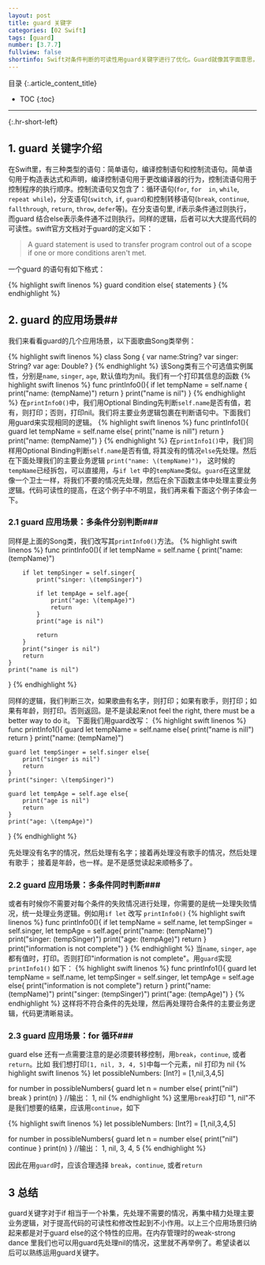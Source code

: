 ```yaml
---
layout: post
title: guard 关键字
categories: [02 Swift]
tags: [guard]
number: [3.7.7]
fullview: false
shortinfo: Swift对条件判断的可读性用guard关键字进行了优化。Guard就像其字面意思，是一个卫士，当条件不通过时，先对其进行处理；当通过条件测试时，才对其进行正常的业务操作。
---
```

目录
{:.article_content_title}


* TOC
{:toc}

---
{:.hr-short-left}

## 1. guard 关键字介绍 ##
在Swift里，有三种类型的语句：简单语句，编译控制语句和控制流语句。简单语句用于构造表达式和声明，编译控制语句用于更改编译器的行为，控制流语句用于控制程序的执行顺序。控制流语句又包含了：循环语句(`for`, `for  in`, `while`, `repeat while`)，分支语句(`switch`, `if`, `guard`)和控制转移语句(`break`, `continue`, `fallthrough`, `return`, `throw`, `defer`等)。在分支语句里, if表示条件通过则执行，而guard 结合else表示条件通不过则执行。同样的逻辑，后者可以大大提高代码的可读性。swift官方文档对于guard的定义如下：

>A guard statement is used to transfer program control out of a scope if one or more conditions aren't met.

一个guard 的语句有如下格式：

{% highlight swift linenos %}
guard condition else{
    statements
}
{% endhighlight %}

## 2. guard 的应用场景##
我们来看看guard的几个应用场景，以下面歌曲Song类举例：

{% highlight swift linenos %}
class Song {
    var name:String?
    var singer: String?
    var age: Double?
}
{% endhighlight %}
该Song类有三个可选值实例属性，分别是`name`, `singer`, `age`, 默认值均为nil。我们有一个打印其信息的函数
{% highlight swift linenos %}
func printInfo0(){
    if let tempName = self.name {
        print("name: \(tempName)")
        return
    }
    print("name is nil")
}
{% endhighlight %}
在`printInfo0()`中，我们用Optional Binding先判断`self.name`是否有值，若有，则打印；否则，打印nil。我们将主要业务逻辑包裹在判断语句中。下面我们用guard来实现相同的逻辑。
{% highlight swift linenos %}
func printInfo1(){
    guard let tempName = self.name else{
        print("name is nill")
        return
    }
    print("name: \(tempName)")
}
{% endhighlight %}
在`printInfo1()`中，我们同样用Optional Binding判断`self.name`是否有值, 将其没有的情况`else`先处理。然后在下面处理我们的主要业务逻辑 `print("name: \(tempName)")`， 这时候的`tempName`已经拆包，可以直接用，与`if let` 中的`tempName`类似。`guard`在这里就像一个卫士一样，将我们不要的情况先处理，然后在余下函数主体中处理主要业务逻辑。代码可读性的提高，在这个例子中不明显，我们再来看下面这个例子体会一下。

### 2.1 guard 应用场景：多条件分别判断###
同样是上面的Song类，我们改写其`printInfo0()`方法。
{% highlight swift linenos %}
func printInfo0(){
    if let tempName = self.name {
        print("name: \(tempName)")

        if let tempSinger = self.singer{
            print("singer: \(tempSinger)")

            if let tempAge = self.age{
                print("age: \(tempAge)")
                return
            }
            print("age is nil")

            return
        }
        print("singer is nil")
        return
    }
    print("name is nil")
}
{% endhighlight %}

同样的逻辑，我们判断三次，如果歌曲有名字，则打印；如果有歌手，则打印；如果有年龄，则打印。否则返回。是不是读起来not feel the right, there must be a better way to do it。
下面我们用guard改写：
{% highlight swift linenos %}
func printInfo1(){
    guard let tempName = self.name else{
        print("name is nill")
        return
    }
    print("name: \(tempName)")

    guard let tempSinger = self.singer else{
        print("singer is nil")
        return
    }
    print("singer: \(tempSinger)")

    guard let tempAge = self.age else{
        print("age is nil")
        return
    }
    print("age: \(tempAge)")
}
{% endhighlight %}

先处理没有名字的情况，然后处理有名字；接着再处理没有歌手的情况，然后处理有歌手； 接着是年龄，也一样。是不是感觉读起来顺畅多了。

### 2.2 guard 应用场景：多条件同时判断###
或者有时候你不需要对每个条件的失败情况进行处理，你需要的是统一处理失败情况，统一处理业务逻辑。例如用`if let` 改写 `printInfo0()`
{% highlight swift linenos %}
func printInfo0(){
    if let tempName = self.name,
       let tempSinger = self.singer,
       let tempAge = self.age{
       print("name: \(tempName)")
       print("singer: \(tempSinger)")
       print("age: \(tempAge)")
       return
    }
    print("information is not complete")
}
{% endhighlight %}
当`name`, `singer`, `age` 都有值时，打印。否则打印"information is not complete"。用`guard`实现 `printInfo1()` 如下：
{% highlight swift linenos %}
func printInfo1(){
    guard let tempName = self.name,
          let tempSinger = self.singer,
          let tempAge = self.age else{
        print("information is not complete")
        return
    }
    print("name: \(tempName)")
    print("singer: \(tempSinger)")
    print("age: \(tempAge)")
}
{% endhighlight %}
这样将不符合条件的先处理，然后再处理符合条件的主要业务逻辑，代码更清晰易读。

### 2.3 guard 应用场景：for 循环###
guard else 还有一点需要注意的是必须要转移控制，用`break`，`continue`, 或者`return`。比如
我们想打印`[1, nil, 3, 4, 5]`中每一个元素，nil 打印为 nil
{% highlight swift linenos %}
let possibleNumbers: [Int?] = [1,nil,3,4,5]

for number in possibleNumbers{
    guard let n = number else{
        print("nil")
        break
    }
    print(n)
}
//输出： 1, nil
{% endhighlight %}
这里用`break`打印 "1, nil"不是我们想要的结果，应该用`continue`，如下

{% highlight swift linenos %}
let possibleNumbers: [Int?] = [1,nil,3,4,5]

for number in possibleNumbers{
    guard let n = number else{
        print("nil")
        continue
    }
    print(n)
}
//输出： 1, nil, 3, 4, 5
{% endhighlight %}

因此在用`guard`时，应该合理选择 `break`，`continue`, 或者`return`


## 3 总结 ##
guard关键字对于if 相当于一个补集，先处理不需要的情况，再集中精力处理主要业务逻辑，对于提高代码的可读性和修改性起到不小作用。以上三个应用场景归纳起来都是对于guard else的这个特性的应用。在内存管理时的weak-strong dance 里我们也可以用guard先处理nil的情况，这里就不再举例了。希望读者以后可以熟练运用guard关键字。
